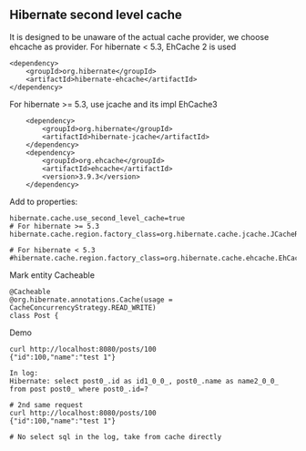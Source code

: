 ## Hibernate second level cache
It is designed to be unaware of the actual cache provider, we choose ehcache as provider.
For hibernate < 5.3, EhCache 2 is used

    <dependency>
        <groupId>org.hibernate</groupId>
        <artifactId>hibernate-ehcache</artifactId>  
    </dependency>

For hibernate >= 5.3, use jcache and its impl EhCache3
     
        <dependency>
            <groupId>org.hibernate</groupId>
            <artifactId>hibernate-jcache</artifactId>
        </dependency>
        <dependency>
            <groupId>org.ehcache</groupId>
            <artifactId>ehcache</artifactId>
            <version>3.9.3</version>
        </dependency>


Add to properties:

    hibernate.cache.use_second_level_cache=true
    # For hibernate >= 5.3
    hibernate.cache.region.factory_class=org.hibernate.cache.jcache.JCacheRegionFactory
    
    # For hibernate < 5.3
    #hibernate.cache.region.factory_class=org.hibernate.cache.ehcache.EhCacheRegionFactory
    
Mark entity Cacheable

    @Cacheable
    @org.hibernate.annotations.Cache(usage = CacheConcurrencyStrategy.READ_WRITE)
    class Post {
    
Demo

    curl http://localhost:8080/posts/100
    {"id":100,"name":"test 1"}
    
    In log:
    Hibernate: select post0_.id as id1_0_0_, post0_.name as name2_0_0_ from post post0_ where post0_.id=?
    
    # 2nd same request
    curl http://localhost:8080/posts/100
    {"id":100,"name":"test 1"}
    
    # No select sql in the log, take from cache directly
